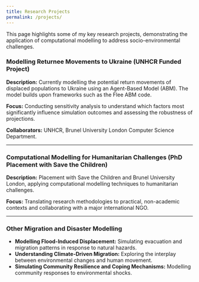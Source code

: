 ```yaml
---
title: Research Projects
permalink: /projects/
---
```


This page highlights some of my key research projects, demonstrating the application of computational modelling to address socio-environmental challenges.

### Modelling Returnee Movements to Ukraine (UNHCR Funded Project)

**Description:** Currently modelling the potential return movements of displaced populations to Ukraine using an Agent-Based Model (ABM). The model builds upon frameworks such as the Flee ABM code.

**Focus:** Conducting sensitivity analysis to understand which factors most significantly influence simulation outcomes and assessing the robustness of projections.

**Collaborators:** UNHCR, Brunel University London Computer Science Department.

---

### Computational Modelling for Humanitarian Challenges (PhD Placement with Save the Children)

**Description:** Placement with Save the Children and Brunel University London, applying computational modelling techniques to humanitarian challenges.

**Focus:** Translating research methodologies to practical, non-academic contexts and collaborating with a major international NGO.

---

### Other Migration and Disaster Modelling

- **Modelling Flood-Induced Displacement:** Simulating evacuation and migration patterns in response to natural hazards.
- **Understanding Climate-Driven Migration:** Exploring the interplay between environmental changes and human movement.
- **Simulating Community Resilience and Coping Mechanisms:** Modelling community responses to environmental shocks.